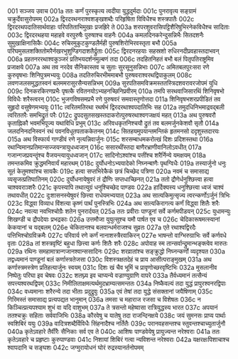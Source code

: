 001  सञ्जय उवाच
001a ततः कर्णं पुरस्कृत्य त्वदीया युद्धदुर्मदाः
001c पुनरावृत्य सङ्ग्रामं चक्रुर्देवासुरोपमम्
002a द्विरदरथनराश्वशङ्खशब्दैः परिहृषिता विविधैश्च शस्त्रपातैः
002c द्विरदरथपदातिसार्थवाहाः परिपतिताभिमुखाः प्रजह्रिरे ते
003a शरपरशुवरासिपट्टिशैरिषुभिरनेकविधैश्च सादिताः
003c द्विरदरथहया महाहवे वरपुरुषैः पुरुषाश्च वाहनैः
004a कमलदिनकरेन्दुसन्निभैः सितदशनैः सुमुखाक्षिनासिकैः
004c रुचिरमुकुटकुण्डलैर्मही पुरुषशिरोभिरवस्तृता बभौ
005a परिघमुसलशक्तितोमरैर्नखरभुशुण्डिगदाशतैर्द्रुताः
005c द्विरदनरहयाः सहस्रशो रुधिरनदीप्रवहास्तदाभवन्
006a प्रहतनररथाश्वकुञ्जरं प्रतिभयदर्शनमुल्बणं तदा
006c तदहितनिहतं बभौ बलं पितृपतिराष्ट्रमिव प्रजाक्षये
007a अथ तव नरदेव सैनिकास्तव च सुताः सुरसूनुसन्निभाः 
007c अमितबलपुरःसरा रणे कुरुवृषभाः शिनिपुत्रमभ्ययुः
008a तदतिरुचिरभीममाबभौ पुरुषवराश्वरथद्विपाकुलम्
008c लवणजलसमुद्धतस्वनं बलममरासुरसैन्यसन्निभम्
009a सुरपतिसमविक्रमस्ततस्त्रिदशवरावरजोपमं युधि
009c दिनकरकिरणप्रभैः पृषत्कै रवितनयोऽभ्यहनच्छिनिप्रवीरम्
010a तमपि सरथवाजिसारथिं शिनिवृषभो विविधैः शरैस्त्वरन्
010c भुजगविषसमप्रभै रणे पुरुषवरं समवास्तृणोत्तदा
011a शिनिवृषभशरप्रपीडितं तव सुहृदो वसुषेणमभ्ययुः
011c त्वरितमतिरथा रथर्षभं द्विरदरथाश्वपदातिभिः सह
012a तमुदधिनिभमाद्रवद्बली त्वरिततरैः समभिद्रुतं परैः
012c द्रुपदसुतसखस्तदाकरोत्पुरुषरथाश्वगजक्षयं महत्
013a अथ पुरुषवरौ कृताह्निकौ भवमभिपूज्य यथाविधि प्रभुम्
013c अरिवधकृतनिश्चयौ द्रुतं तव बलमर्जुनकेशवौ सृतौ
014a जलदनिनदनिस्वनं रथं पवनविधूतपताककेतनम्
014c सितहयमुपयान्तमन्तिकं हृतमनसो ददृशुस्तदारयः
015a अथ विस्फार्य गाण्डीवं रणे नृत्यन्निवार्जुनः
015c शरसम्बाधमकरोत्खं दिशः प्रदिशस्तथा
016a रथान्विमानप्रतिमान्सज्जयन्त्रायुधध्वजान्
016c ससारथींस्तदा बाणैरभ्राणीवानिलोऽवधीत्
017a गजान्गजप्रयन्तॄंश्च वैजयन्त्यायुधध्वजान्
017c सादिनोऽश्वांश्च पत्तींश्च शरैर्निन्ये यमक्षयम्
018a तमन्तकमिव क्रुद्धमनिवार्यं महारथम्
018c दुर्योधनोऽभ्ययादेको निघ्नन्बाणैः पृथग्विधैः
019a तस्यार्जुनो धनुः सूतं केतुमश्वांश्च सायकैः
019c हत्वा सप्तभिरेकैकं छत्रं चिच्छेद पत्रिणा
020a नवमं च समासाद्य व्यसृजत्प्रतिघातिनम्
020c दुर्योधनायेषुवरं तं द्रौणिः सप्तधाच्छिनत्
021a ततो द्रौणेर्धनुश्छित्त्वा हत्वा चाश्ववराञ्शरैः
021c कृपस्यापि तथात्युग्रं धनुश्चिच्छेद पाण्डवः
022a हार्दिक्यस्य धनुश्छित्त्वा ध्वजं चाश्वं तथावधीत्
022c दुःशासनस्येषुवरं छित्त्वा राधेयमभ्ययात्
023a अथ सात्यकिमुत्सृज्य त्वरन्कर्णोऽर्जुनं त्रिभिः
023c विद्ध्वा विव्याध विंशत्या कृष्णं पार्थं पुनस्त्रिभिः
024a अथ सात्यकिरागत्य कर्णं विद्ध्वा शितैः शरैः
024c नवत्या नवभिश्चोग्रैः शतेन पुनरार्दयत्
025a ततः प्रवीराः पाण्डूनां सर्वे कर्णमपीडयन्
025c युधामन्युः शिखण्डी च द्रौपदेयाः प्रभद्रकाः
026a उत्तमौजा युयुत्सुश्च यमौ पार्षत एव च
026c चेदिकारूषमत्स्यानां केकयानां च यद्बलम्
026e चेकितानश्च बलवान्धर्मराजश्च सुव्रतः
027a एते रथाश्वद्विरदैः पत्तिभिश्चोग्रविक्रमैः
027c परिवार्य रणे कर्णं नानाशस्त्रैरवाकिरन्
027e भाषन्तो वाग्भिरुग्राभिः सर्वे कर्णवधे वृताः
028a तां शस्त्रवृष्टिं बहुधा छित्त्वा कर्णः शितैः शरैः
028c अपोवाह स्म तान्सर्वान्द्रुमान्भङ्क्त्वेव मारुतः
029a रथिनः समहामात्रान्गजानश्वान्ससादिनः
029c शरव्रातांश्च सङ्क्रुद्धो निघ्नन्कर्णो व्यदृश्यत
030a तद्वध्यमानं पाण्डूनां बलं कर्णास्त्रतेजसा
030c विशस्त्रक्षतदेहं च प्राय आसीत्पराङ्मुखम्
031a अथ कर्णास्त्रमस्त्रेण प्रतिहत्यार्जुनः स्वयम्
031c दिशः खं चैव भूमिं च प्रावृणोच्छरवृष्टिभिः
032a मुसलानीव निष्पेतुः परिघा इव चेषवः
032c शतघ्न्य इव चाप्यन्ये वज्राण्युग्राणि वापरे
033a तैर्वध्यमानं तत्सैन्यं सपत्त्यश्वरथद्विपम्
033c निमीलिताक्षमत्यर्थमुदभ्राम्यत्समन्ततः
034a निष्कैवल्यं तदा युद्धं प्रापुरश्वनरद्विपाः
034c वध्यमानाः शरैरन्ये तदा भीताः प्रदुद्रुवुः
035a एवं तेषां तदा युद्धे संसक्तानां जयैषिणाम्
035c गिरिमस्तं समासाद्य प्रत्यपद्यत भानुमान्
036a तमसा च महाराज रजसा च विशेषतः
036c न किञ्चित्प्रत्यपश्याम शुभं वा यदि वाशुभम्
037a ते त्रसन्तो महेष्वासा रात्रियुद्धस्य भारत
037c अपयानं ततश्चक्रुः सहिताः सर्ववाजिभिः
038a कौरवेषु च यातेषु तदा राजन्दिनक्षये
038c जयं सुमनसः प्राप्य पार्थाः स्वशिबिरं ययुः
039a वादित्रशब्दैर्विविधैः सिंहनादैश्च नर्तितैः
039c परानवहसन्तश्च स्तुवन्तश्चाच्युतार्जुनौ
040a कृतेऽवहारे तैर्वीरैः सैनिकाः सर्व एव ते
040c आशिषः पाण्डवेयेषु प्रायुज्यन्त नरेश्वराः
041a ततः कृतेऽवहारे च प्रहृष्टाः कुरुपाण्डवाः
041c निशायां शिबिरं गत्वा न्यविशन्त नरेश्वराः
042a यक्षरक्षःपिशाचाश्च श्वापदानि च सङ्घशः
042c जग्मुरायोधनं घोरं रुद्रस्यानर्तनोपमम्
